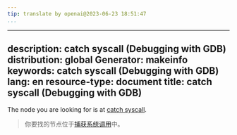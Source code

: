```yaml
---
tip: translate by openai@2023-06-23 18:51:47
...
```

---
description: catch syscall (Debugging with GDB)
distribution: global
Generator: makeinfo
keywords: catch syscall (Debugging with GDB)
lang: en
resource-type: document
title: catch syscall (Debugging with GDB)
---

The node you are looking for is at [catch syscall](Set-Catchpoints.html#catch-syscall).

> 你要找的节点位于[捕获系统调用](Set-Catchpoints.html#catch-syscall)中。
